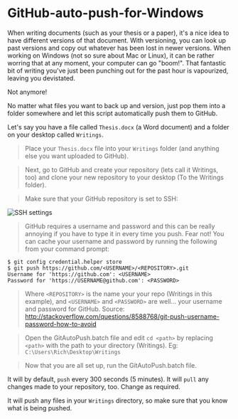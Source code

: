 # GitHub-auto-push-for-Windows

When writing documents (such as your thesis or a paper), it's a nice idea to have different versions of that document. With versioning, you can look up past versions and copy out whatever has been lost in newer versions. 
When working on Windows (not so sure about Mac or Linux), it can be rather worring that at any moment, your computer can go "boom!". 
That fantastic bit of writing you've just been punching out for the past hour is vapourized, leaving you devistated.

Not anymore!

No matter what files you want to back up and version, just pop them into a folder somewhere and let this script automatically push them to GitHub.

Let's say you have a file called `Thesis.docx` (a Word document) and a folder on your desktop called `Writings`.

> Place your `Thesis.docx` file into your `Writings` folder (and anything else you want uploaded to GitHub).

> Next, go to GitHub and create your repository (lets call it Writings, too) and clone your new repository to your desktop (To the Writings folder).

> Make sure that your GitHub repository is set to SSH:

![SSH settings](http://s32.postimg.org/7z323cklh/ssh_pic.png)

> GitHub requires a username and password and this can be really annoying if you have to type it in every time you push.
> Fear not! You can cache your username and password by running the following from your command prompt:

```
$ git config credential.helper store
$ git push https://github.com/<USERNAME>/<REPOSITORY>.git
Username for 'https://github.com': <USERNAME>
Password for 'https://USERNAME@github.com': <PASSWORD>
```

> Where `<REPOSITORY>` is the name your your repo (Writings in this example), and `<USERNAME>` and `<PASSWORD>` are well... your username and password for GitHub. Source: http://stackoverflow.com/questions/8588768/git-push-username-password-how-to-avoid

> Open the GitAutoPush.batch file and edit `cd <path>` by replacing `<path>` with the path to your directory (Writings). 
> Eg: `C:\Users\Rich\Desktop\Writings`

> Now that you are all set up, run the GitAutoPush.batch file. 

It will by default, `push` every 300 seconds (5 minutes). It will `pull` any changes made to your repository, too. Change as required.

It will push any files in your `Writings` directory, so make sure that you know what is being pushed.
